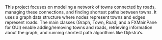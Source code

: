 This project focuses on modeling a network of towns connected by roads, managing these connections, and finding shortest paths between towns. It uses a graph data structure where nodes represent towns and edges represent roads. The main classes (Graph, Town, Road, and a FXMainPane for GUI) enable adding/removing towns and roads, retrieving information about the graph, and running shortest path algorithms like Dijkstra’s.
